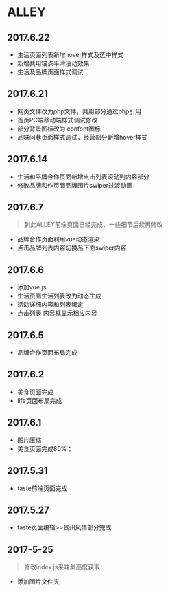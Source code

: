 # ALLEY

## 2017.6.22
* 生活页面列表新增hover样式及选中样式
* 新增共用锚点平滑滚动效果
* 生活及品牌页面样式调试

## 2017.6.21
* 网页文件改为php文件，共用部分通过php引用
* 首页PC端移动端样式调试修改
* 部分背景图标改为iconfont图标
* 品味问巷页面样式调试，经营部分新增hover样式

## 2017.6.14
* 生活和平牌合作页面新增点击列表滚动到内容部分
* 修改品牌和作页面品牌图片swiper过渡动画

## 2017.6.7
> 到此ALLEY前端页面已经完成，一些细节后续再修改
* 品牌合作页面利用vue动态渲染
* 点击品牌列表内容切换品下面swiper内容

## 2017.6.6
* 添加vue.js
* 生活页面生活列表改为动态生成
* 活动详细内容和列表绑定
* 点击列表 内容框显示相应内容

## 2017.6.5
* 品牌合作页面布局完成

## 2017.6.2
* 美食页面完成
* life页面布局完成

## 2017.6.1
* 图片压缩
* 美食页面完成80%；

## 2017.5.31
* taste前端页面完成

## 2017.5.27
* taste页面编辑>>贵州风情部分完成

## 2017-5-25
> 修改index.js采味集高度获取
* 添加图片文件夹

